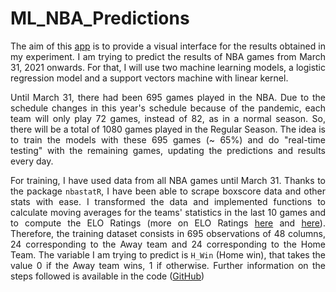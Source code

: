 # ML_NBA_Predictions

<style>
body {
text-align: justify}
</style>

The aim of this [app](https://7antoniosegovia.shinyapps.io/NBA_predictions/) is to provide a visual interface for the results obtained in my experiment. I am trying to predict the results of NBA games from March 31, 2021 onwards. For that, I will use two machine learning models, a logistic regression model and a support vectors machine with linear kernel.  

Until March 31, there had been 695 games played in the NBA. Due to the schedule changes in this year's schedule because of the pandemic, each team will only play 72 games, instead of 82, as in a normal season. So, there will be a total of 1080 games played in the Regular Season. The idea is to train the models with these 695 games (~ 65%) and do "real-time testing" with the remaining games, updating the predictions and results every day.

For training, I have used data from all NBA games until March 31. Thanks to the package `nbastatR`, I have been able to scrape boxscore data and other stats with ease. I transformed the data and implemented functions to calculate moving averages for the teams' statistics in the last 10 games and to compute the ELO Ratings (more on ELO Ratings [here](https://fivethirtyeight.com/features/how-we-calculate-nba-elo-ratings/) and [here](https://fivethirtyeight.com/features/introducing-nfl-elo-ratings/)). Therefore, the training dataset consists in 695 observations of 48 columns, 24 corresponding to the Away team and 24 corresponding to the Home Team. The variable I am trying to predict is `H_Win` (Home win), that takes the value 0 if the Away team wins, 1 if otherwise. Further information on the steps followed is available in the code ([GitHub](https://github.com/7antoniosegovia/ML_NBA_Predictions))

